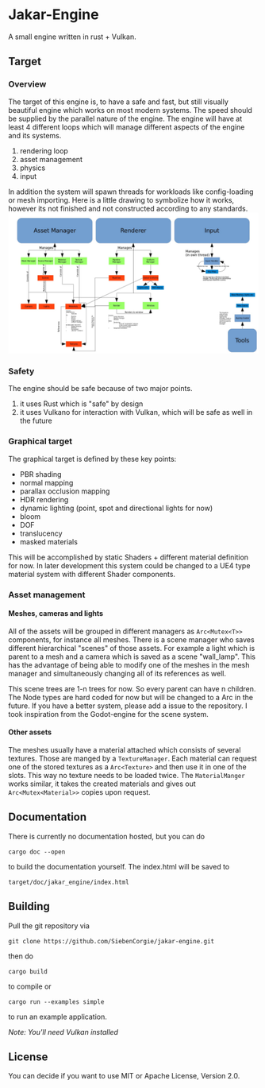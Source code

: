 # Jakar-Engine
A small engine written in rust + Vulkan.

## Target


### Overview

The target of this engine is, to have a safe and fast, but still visually
beautiful engine which works on most modern systems.
The speed should be supplied by the parallel nature of the engine.
The engine will have at least 4 different loops which will manage different
aspects of the engine and its systems.
 1. rendering loop
 2. asset management
 3. physics
 4. input

In addition the system will spawn threads for workloads like config-loading
or mesh importing.
Here is a little drawing to symbolize how it works, however its not finished and not constructed according to any standards.
![alt text](https://github.com/SiebenCorgie/jakar-engine/blob/master/media/Drawing_02_impress%20-%201.jpg "Architecture")


### Safety

The engine should be safe because of two major points.
 1. it uses Rust which is "safe" by design
 2. it uses Vulkano for interaction with Vulkan, which will be safe as well
    in the future

### Graphical target

The graphical target is defined by these key points:

 - PBR shading
 - normal mapping
 - parallax occlusion mapping
 - HDR rendering
 - dynamic lighting (point, spot and directional lights for now)
 - bloom
 - DOF
 - translucency
 - masked materials

This will be accomplished by static Shaders + different material definition for
now. In later development this system could be changed to a UE4 type
material system with different Shader components.

### Asset management

#### Meshes, cameras and lights
All of the assets will be grouped in different managers as `Arc<Mutex<T>>`
components, for instance all meshes.
There is a scene manager who saves different hierarchical "scenes" of those
assets. For example a light which is parent to a mesh and a camera which is
saved as a scene "wall_lamp".
This has the advantage of being able to modify one of the meshes in the mesh
manager and simultaneously changing all of its references as well.

This scene trees are 1-n trees for now. So every parent can have n children.
The Node types are hard coded for now but will be changed to a Arc<NodeType> in
the future. If you have a better system, please add a issue to the repository.
I took inspiration from the Godot-engine for the scene system.

#### Other assets
The meshes usually have a material attached which consists of several textures.
Those are manged by a `TextureManager`. Each material can request one of the stored textures as a `Arc<Texture>` and then use it in one of the slots.
This way no texture needs to be loaded twice.
The `MaterialManger` works similar, it takes the created materials and gives out `Arc<Mutex<Material>>` copies upon request.

## Documentation
There is currently no documentation hosted, but you can do
```
cargo doc --open
```
to build the documentation yourself. The index.html will be saved to
```
target/doc/jakar_engine/index.html
```

## Building

Pull the git repository via
```
git clone https://github.com/SiebenCorgie/jakar-engine.git
```
then do
```
cargo build
```
to compile or
```
cargo run --examples simple
```
to run an example application.

*Note: You'll need Vulkan installed*

## License

You can decide if you want to use MIT or Apache License, Version 2.0.
